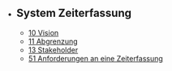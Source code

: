* ## System Zeiterfassung
    * [10 Vision](timeLoggingVision.md)
    * [11 Abgrenzung](timeLoggingScope.md)
    * [13 Stakeholder](timeLoggingStakeholders.md)
    * [51 Anforderungen an eine Zeiterfassung](timeLoggingRequirements.md)

